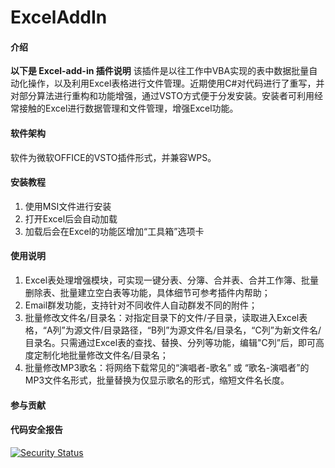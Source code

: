 # ExcelAddIn


#### 介绍
**以下是 Excel-add-in 插件说明**
该插件是以往工作中VBA实现的表中数据批量自动化操作，以及利用Excel表格进行文件管理。近期使用C#对代码进行了重写，并对部分算法进行重构和功能增强，通过VSTO方式便于分发安装。安装者可利用经常接触的Excel进行数据管理和文件管理，增强Excel功能。

#### 软件架构
软件为微软OFFICE的VSTO插件形式，并兼容WPS。


#### 安装教程

1.  使用MSI文件进行安装
2.  打开Excel后会自动加载
3.  加载后会在Excel的功能区增加“工具箱”选项卡

#### 使用说明

1.  Excel表处理增强模块，可实现一键分表、分簿、合并表、合并工作簿、批量删除表、批量建立空白表等功能，具体细节可参考插件内帮助；
2.  Email群发功能，支持针对不同收件人自动群发不同的附件；
3.  批量修改文件名/目录名：对指定目录下的文件/子目录，读取进入Excel表格，“A列”为源文件/目录路径，“B列”为源文件名/目录名，“C列”为新文件名/目录名。只需通过Excel表的查找、替换、分列等功能，编辑"C列”后，即可高度定制化地批量修改文件名/目录名；
4.  批量修改MP3歌名：将网络下载常见的“演唱者-歌名” 或 “歌名-演唱者”的MP3文件名形式，批量替换为仅显示歌名的形式，缩短文件名长度。



#### 参与贡献





#### 代码安全报告

[![Security Status](https://www.murphysec.com/platform3/v31/badge/1684046904480055296.svg)](https://www.murphysec.com/console/report/1684046904182259712/1684046904480055296)
